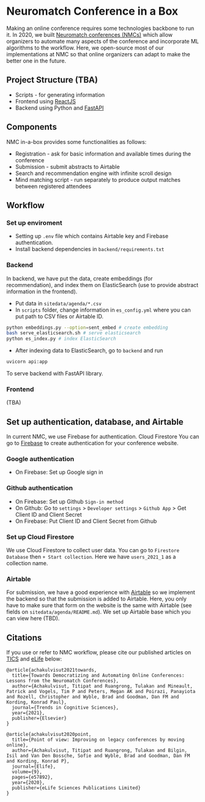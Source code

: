 # Neuromatch Conference in a Box

Making an online conference requires some technologies backbone to run it.
In 2020, we built [Neuromatch conferences (NMCs)](https://neuromatch.io/conference/)
which allow organizers to automate many aspects of the conference and incorporate
ML algorithms to the workflow. Here, we open-source most of our implementations
at NMC so that online organizers can adapt to make the better one in the future.

## Project Structure (TBA)

* Scripts - for generating information
* Frontend using [ReactJS]()
* Backend using Python and [FastAPI](https://fastapi.tiangolo.com/)

## Components

NMC in-a-box provides some functionalities as follows:

* Registration - ask for basic information and available times during the conference
* Submission - submit abstracts to Airtable
* Search and recommendation engine with infinite scroll design
* Mind matching script - run separately to produce output matches between registered attendees

## Workflow

### Set up enviroment

* Setting up `.env` file which contains Airtable key and Firebase authentication.
* Install backend dependencies in `backend/requirements.txt`

### Backend

In backend, we have put the data, create embeddings (for recommendation), and index them on ElasticSearch
(use to provide abstract information in the frontend).

* Put data in `sitedata/agenda/*.csv`
* In `scripts` folder, change information in `es_config.yml` where you can put path to CSV files or Airtable ID.

``` sh
python embeddings.py --option=sent_embed # create embedding
bash serve_elasticsearch.sh # serve elasticsearch
python es_index.py # index ElasticSearch
```

* After indexing data to ElasticSearch, go to `backend` and run

``` sh
uvicorn api:app
```

To serve backend with FastAPI library.

### Frontend

(TBA)

## Set up authentication, database, and Airtable

In current NMC, we use Firebase for authentication. Cloud Firestore
You can go to [Firebase](https://firebase.google.com/) to create authentication for your conference website.

### Google authentication

* On Firebase: Set up Google sign in

### Github authentication

* On Firebase: Set up Github `Sign-in method`
* On Github: Go to `settings` > `Developer settings` > `Github App` > Get Client ID and Client Secret
* On Firebase: Put Client ID and Client Secret from Github

### Set up Cloud Firestore

We use Cloud Firestore to collect user data. You can go to `Firestore Database` then `+ Start collection`.
Here we have `users_2021_1` as a collection name.

### Airtable

For submission, we have a good experience with [Airtable](https://airtable.com/) so we implement
the backend so that the submission is added to Airtable. Here, you only have to make sure that
form on the website is the same with Airtable (see fields on `sitedata/agenda/README.md`).
We set up Airtable base which you can view here (TBD).

## Citations

If you use or refer to NMC workflow, please cite our published articles on
[TICS](https://www.sciencedirect.com/science/article/pii/S1364661321000097) and
[eLife](https://elifesciences.org/articles/57892) below:

```
@article{achakulvisut2021towards,
  title={Towards Democratizing and Automating Online Conferences: Lessons from the Neuromatch Conferences},
  author={Achakulvisut, Titipat and Ruangrong, Tulakan and Mineault, Patrick and Vogels, Tim P and Peters, Megan AK and Poirazi, Panayiota and Rozell, Christopher and Wyble, Brad and Goodman, Dan FM and Kording, Konrad Paul},
  journal={Trends in Cognitive Sciences},
  year={2021},
  publisher={Elsevier}
}
```

```
@article{achakulvisut2020point,
  title={Point of view: Improving on legacy conferences by moving online},
  author={Achakulvisut, Titipat and Ruangrong, Tulakan and Bilgin, Isil and Van Den Bossche, Sofie and Wyble, Brad and Goodman, Dan FM and Kording, Konrad P},
  journal={Elife},
  volume={9},
  pages={e57892},
  year={2020},
  publisher={eLife Sciences Publications Limited}
}
```
